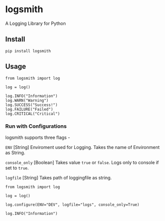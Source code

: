 # logsmith
A Logging Library for Python

## Install

```
pip install logsmith
```

## Usage 

```
from logsmith import log

log = log()

log.INFO("Information")
log.WARN("Warning")
log.SUCCESS("Success!")
log.FAILURE("Failed")
log.CRITICAL("Critical")
```

### Run with Configurations

logsmith supports three flags - 

`ENV` [String] Enviroment used for Logging. Takes the name of Environment as String.

`console_only` [Boolean] Takes value `true` or `false`. Logs only to console if set to `true`.

`logfile` [String] Takes path of loggingfile as string. 

```
from logsmith import log

log = log()

log.configure(ENV="DEV", logfile="logs", console_only=True)

log.INFO("Information")
```

## 
